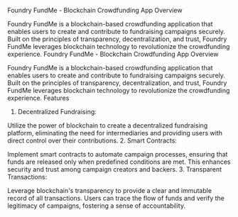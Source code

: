 Foundry FundMe - Blockchain Crowdfunding App
Overview

Foundry FundMe is a blockchain-based crowdfunding application that enables users to create and contribute to fundraising campaigns securely. Built on the principles of transparency, decentralization, and trust, Foundry FundMe leverages blockchain technology to revolutionize the crowdfunding experience.
Foundry FundMe - Blockchain Crowdfunding App
Overview

Foundry FundMe is a blockchain-based crowdfunding application that enables users to create and contribute to fundraising campaigns securely. Built on the principles of transparency, decentralization, and trust, Foundry FundMe leverages blockchain technology to revolutionize the crowdfunding experience.
Features
1. Decentralized Fundraising:

Utilize the power of blockchain to create a decentralized fundraising platform, eliminating the need for intermediaries and providing users with direct control over their contributions.
2. Smart Contracts:

Implement smart contracts to automate campaign processes, ensuring that funds are released only when predefined conditions are met. This enhances security and trust among campaign creators and backers.
3. Transparent Transactions:

Leverage blockchain's transparency to provide a clear and immutable record of all transactions. Users can trace the flow of funds and verify the legitimacy of campaigns, fostering a sense of accountability.

